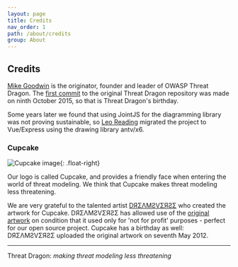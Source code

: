 ```yaml
---
layout: page
title: Credits
nav_order: 1
path: /about/credits
group: About
---
```


## Credits

[Mike Goodwin](mailto:mike.goodwin@owasp.org) is the originator, founder and leader of OWASP Threat Dragon.
The [first commit](https://github.com/mike-goodwin/owasp-threat-dragon/commit/942bdff78191ef0eae40f7610b8397739749d8b8)
to the original Threat Dragon repository was made on ninth October 2015, so that is Threat Dragon's birthday.

Some years later we found that using JointJS for the diagramming library was not proving sustainable,
so [Leo Reading](mailto:leo.reading@owasp.org) migrated the project to Vue/Express using the drawing library antv/x6.

### Cupcake

![Cupcake image](/assets/images/cupcake-128x128.png){: .float-right}

Our logo is called Cupcake, and provides a friendly face when entering the world of threat modeling.
We think that Cupcake makes threat modeling less threatening.

We are very grateful to the talented artist
[DЯΣΛMƧVΣЯƧΣ](https://linktr.ee/dreamsverse) who created the artwork for Cupcake.
DЯΣΛMƧVΣЯƧΣ has allowed use of the
[original artwork](https://www.deviantart.com/thelonelyqueen/art/HW-Lil-Baby-Dragon-Lineart-300502156)
on condition that it used only for 'not for profit' purposes - perfect for our open source project.
Cupcake has a birthday as well: DЯΣΛMƧVΣЯƧΣ uploaded the original artwork on seventh May 2012.

----

Threat Dragon: _making threat modeling less threatening_
